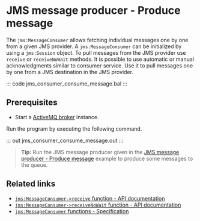 # JMS message producer - Produce message

The `jms:MessageConsumer` allows fetching individual messages one by one from a given JMS provider. A `jms:MessageConsumer` can be initialized by using a `jms:Session` object. To pull messages from the JMS provider use `receive` or `receiveNoWait` methods. It is possible to use automatic or manual acknowledgments similar to consumer service. Use it to pull messages one by one from a JMS destination in the JMS provider.

::: code jms_consumer_consume_message.bal :::

## Prerequisites
- Start a [ActiveMQ broker](https://activemq.apache.org/getting-started) instance.

Run the program by executing the following command.

::: out jms_consumer_consume_message.out :::

>**Tip:** Run the JMS message producer given in the [JMS message producer - Produce message](/learn/by-example/jms-producer-produce-message-send) example to produce some messages to the queue.

## Related links
- [`jms:MessageConsumer->receive` function - API documentation](https://lib.ballerina.io/ballerinax/java.jms/latest#MessageConsumer-receive)
- [`jms:MessageConsumer->receiveNoWait` function - API documentation](https://lib.ballerina.io/ballerinax/java.jms/latest#MessageConsumer-receiveNoWait)
- [`jms:MessageConsumer` functions - Specification](https://github.com/ballerina-platform/module-ballerinax-java.jms/blob/master/docs/spec/spec.md#61-functions)
